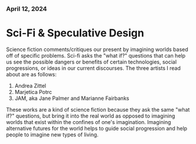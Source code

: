 <!--Create a .md file in your responses folder, and comment on the reading and film: Consider how movements like Afro-Futurism are a kind of Speculative Design; how does science fiction comment upon and critique our present? How are the works included in "Beyond Green" a kind of science fiction? What kinds of narratives might you weave around these objects/projects? Where might you find resources to craft this narrative?-->

### April 12, 2024
# Sci-Fi & Speculative Design

Science fiction comments/critiques our present by imagining worlds based off of specific problems. Sci-fi asks the "what if?" questions that can help us see the possible dangers or benefits of certain technologies, social progressions, or ideas in our current discourses. The three artists I read about are as follows:
1. Andrea Zittel  
2. Marjetica Potrc  
3. JAM, aka Jane Palmer and Marianne Fairbanks  
 
These works are a kind of science fiction because they ask the same "what if?" questions, but bring it into the real world as opposed to imagining worlds that exist within the confines of one's imagination. Imagining alternative futures for the world helps to guide social progression and help people to imagine new types of living.
